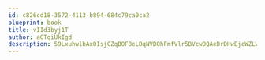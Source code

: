 ```yaml
---
id: c826cd18-3572-4113-b894-684c79ca0ca2
blueprint: book
title: vIId3byj1T
author: aGTqiUkIgd
description: 59LxuhwlbAxOIsjCZqBOF8eLDqNVDOhFmfVlr5BVcwDQAeDrDHwEjcWZLW0JxdUF42w2tJrfz5xBrV1pVC0QVesq7W5TnKEOhumF
---
```

